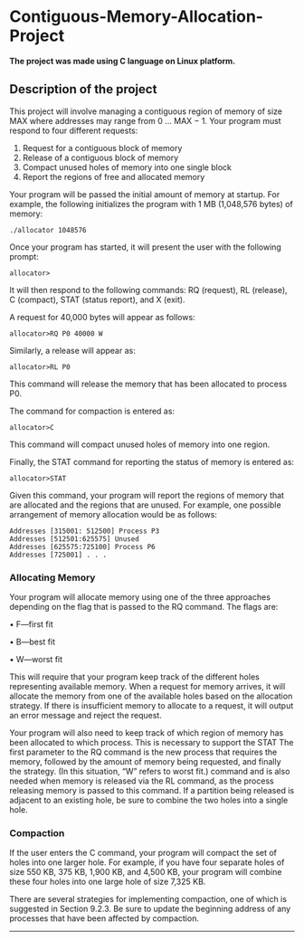# Contiguous-Memory-Allocation-Project
**The project was made using C language on Linux platform.**

## Description of the project
This project will involve managing a contiguous region of memory of size MAX where addresses may range from 0 ... MAX − 1. Your program must respond to four different requests:
1. Request for a contiguous block of memory
2. Release of a contiguous block of memory
3. Compact unused holes of memory into one single block
4. Report the regions of free and allocated memory

Your program will be passed the initial amount of memory at startup. For example, the following initializes the program with 1 MB (1,048,576 bytes) of memory:

`./allocator 1048576`

Once your program has started, it will present the user with the following prompt:

`allocator>`

It will then respond to the following commands: RQ (request), RL (release), C (compact), STAT (status report), and X (exit).

A request for 40,000 bytes will appear as follows:

`allocator>RQ P0 40000 W`

Similarly, a release will appear as:

`allocator>RL P0`

This command will release the memory that has been allocated to process P0. 

The command for compaction is entered as:

`allocator>C`

This command will compact unused holes of memory into one region.

Finally, the STAT command for reporting the status of memory is entered
as:

`allocator>STAT`

Given this command, your program will report the regions of memory that are allocated and the regions that are unused. 
For example, one possible arrangement of memory allocation would be as follows:

```Addresses [0:315000] Process P1
Addresses [315001: 512500] Process P3
Addresses [512501:625575] Unused
Addresses [625575:725100] Process P6
Addresses [725001] . . .
```

### Allocating Memory
Your program will allocate memory using one of the three approaches depending on the flag that is passed to the RQ command. The flags are:

• F—first fit

• B—best fit

• W—worst fit

This will require that your program keep track of the different holes representing available memory. When a request for memory arrives, it will allocate the memory from one of the available holes based on the allocation strategy. If there is insufficient memory to allocate to a request, it will output an error message and reject the request.

Your program will also need to keep track of which region of memory has been allocated to which process. This is necessary to support the STAT The first parameter to the RQ command is the new process that requires the memory, followed by the amount of memory being requested, and finally the strategy. (In this situation, “W” refers to worst fit.) command and is also needed when memory is released via the RL command, as the process releasing memory is passed to this command. If a partition being released is adjacent to an existing hole, be sure to combine the two holes into a single hole.

### Compaction
If the user enters the C command, your program will compact the set of holes into one larger hole. For example, if you have four separate holes of size 550 KB, 375 KB, 1,900 KB, and 4,500 KB, your program will combine these four holes into one large hole of size 7,325 KB.

There are several strategies for implementing compaction, one of which is suggested in Section 9.2.3. Be sure to update the beginning address of any processes that have been affected by compaction.

---


